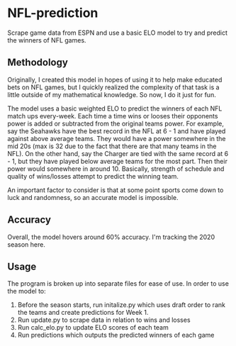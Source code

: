 # NFL-prediction
Scrape game data from ESPN and use a basic ELO model to try and predict the winners of NFL games.

## Methodology

Originally, I created this model in hopes of using it to help make educated bets on NFL games, but I quickly realized the complexity of that task is a little outside of my mathematical knowledge. So now, I do it just for fun.

The model uses a basic weighted ELO to predict the winners of each NFL match ups every-week. Each time a time wins or looses their opponents power is added or subtracted from the original teams power. For example, say the Seahawks have the best record in the NFL at 6 - 1 and have played against above average teams. They would have a power somewhere in the mid 20s (max is 32 due to the fact that there are that many teams in the NFL). On the other hand, say the Charger are tied with the same record at 6 - 1, but they have played below average teams for the most part. Then their power would somewhere in around 10. Basically, strength of schedule and quality of wins/losses attempt to predict the winning team.

An important factor to consider is that at some point sports come down to luck and randomness, so an accurate model is impossible.

## Accuracy

Overall, the model hovers around 60% accuracy. I'm tracking the 2020 season here.

## Usage

The program is broken up into separate files for ease of use. In order to use the model to:

1. Before the season starts, run initalize.py which uses draft order to rank the teams and create predictions for Week 1.
2. Run update.py to scrape data in relation to wins and losses
3. Run calc_elo.py to update ELO scores of each team
4. Run predictions which outputs the predicted winners of each game

